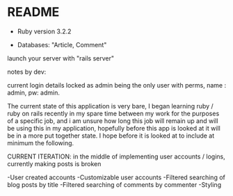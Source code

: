 # README

- Ruby version 3.2.2

- Databases: "Article, Comment"

launch your server with "rails server"

notes by dev:

current login details locked as admin being the only user with perms, name : admin, pw: admin.

The current state of this application is very bare, I began learning ruby / ruby on rails recently in my spare time between my work for the purposes of a specific job, and i am unsure how long this job will remain up and will be using this in my application, hopefully before this app is looked at it will be in a more put together state. I hope before it is looked at to include at minimum the following.

CURRENT ITERATION: in the middle of implementing user accounts / logins, currently making posts is broken

-User created accounts
-Customizable user accounts
-Filtered searching of blog posts by title
-Filtered searching of comments by commenter
-Styling

